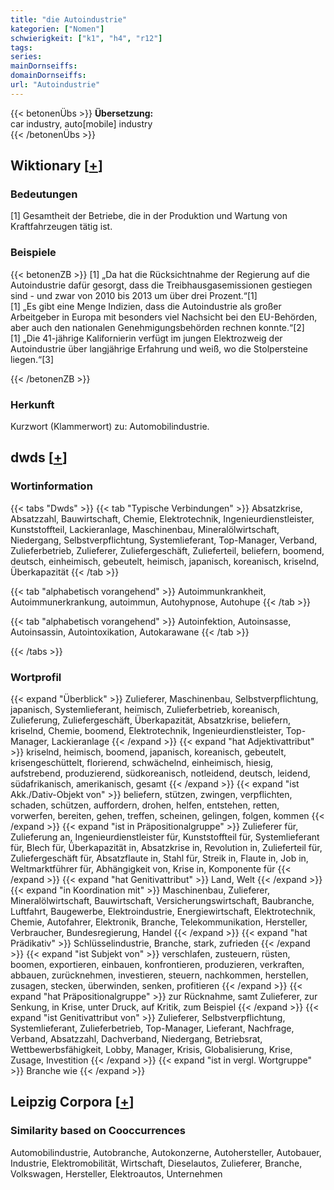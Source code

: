 ```yaml
---
title: "die Autoindustrie"
kategorien: ["Nomen"]
schwierigkeit: ["k1", "h4", "r12"]
tags:
series:
mainDornseiffs:
domainDornseiffs:
url: "Autoindustrie"
---
```


{{< betonenÜbs >}}
**Übersetzung:**  
car industry, auto[mobile] industry  
{{< /betonenÜbs >}}

## Wiktionary [[+](https://de.wiktionary.org/wiki/Autoindustrie)]

### Bedeutungen
[1] Gesamtheit der Betriebe, die in der Produktion und Wartung von Kraftfahrzeugen tätig ist.  

### Beispiele
{{< betonenZB >}}
[1] „Da hat die Rücksichtnahme der Regierung auf die Autoindustrie dafür gesorgt, dass die Treibhausgasemissionen gestiegen sind - und zwar von 2010 bis 2013 um über drei Prozent.“[1]  
[1] „Es gibt eine Menge Indizien, dass die Autoindustrie als großer Arbeitgeber in Europa mit besonders viel Nachsicht bei den EU-Behörden, aber auch den nationalen Genehmigungsbehörden rechnen konnte.“[2]  
[1] „Die 41-jährige Kalifornierin verfügt im jungen Elektrozweig der Autoindustrie über langjährige Erfahrung und weiß, wo die Stolpersteine liegen.“[3]  

{{< /betonenZB >}}
### Herkunft
Kurzwort (Klammerwort) zu: Automobilindustrie.  



## dwds [[+](https://www.dwds.de/wb/Autoindustrie)]

### Wortinformation
{{< tabs "Dwds" >}}
{{< tab "Typische Verbindungen" >}}
Absatzkrise, Absatzzahl, Bauwirtschaft, Chemie, Elektrotechnik, Ingenieurdienstleister, Kunststoffteil, Lackieranlage, Maschinenbau, Mineralölwirtschaft, Niedergang, Selbstverpflichtung, Systemlieferant, Top-Manager, Verband, Zulieferbetrieb, Zulieferer, Zuliefergeschäft, Zulieferteil, beliefern, boomend, deutsch, einheimisch, gebeutelt, heimisch, japanisch, koreanisch, kriselnd, Überkapazität
{{< /tab >}}

{{< tab "alphabetisch vorangehend" >}}
Autoimmunkrankheit, Autoimmunerkrankung, autoimmun, Autohypnose, Autohupe
{{< /tab >}}

{{< tab "alphabetisch vorangehend" >}}
Autoinfektion, Autoinsasse, Autoinsassin, Autointoxikation, Autokarawane
{{< /tab >}}

{{< /tabs >}}

### Wortprofil
{{< expand "Überblick" >}} Zulieferer, Maschinenbau, Selbstverpflichtung, japanisch, Systemlieferant, heimisch, Zulieferbetrieb, koreanisch, Zulieferung, Zuliefergeschäft, Überkapazität, Absatzkrise, beliefern, kriselnd, Chemie, boomend, Elektrotechnik, Ingenieurdienstleister, Top-Manager, Lackieranlage {{< /expand >}}
{{< expand "hat Adjektivattribut" >}} kriselnd, heimisch, boomend, japanisch, koreanisch, gebeutelt, krisengeschüttelt, florierend, schwächelnd, einheimisch, hiesig, aufstrebend, produzierend, südkoreanisch, notleidend, deutsch, leidend, südafrikanisch, amerikanisch, gesamt {{< /expand >}}
{{< expand "ist Akk./Dativ-Objekt von" >}} beliefern, stützen, zwingen, verpflichten, schaden, schützen, auffordern, drohen, helfen, entstehen, retten, vorwerfen, bereiten, gehen, treffen, scheinen, gelingen, folgen, kommen {{< /expand >}}
{{< expand "ist in Präpositionalgruppe" >}} Zulieferer für, Zulieferung an, Ingenieurdienstleister für, Kunststoffteil für, Systemlieferant für, Blech für, Überkapazität in, Absatzkrise in, Revolution in, Zulieferteil für, Zuliefergeschäft für, Absatzflaute in, Stahl für, Streik in, Flaute in, Job in, Weltmarktführer für, Abhängigkeit von, Krise in, Komponente für {{< /expand >}}
{{< expand "hat Genitivattribut" >}} Land, Welt {{< /expand >}}
{{< expand "in Koordination mit" >}} Maschinenbau, Zulieferer, Mineralölwirtschaft, Bauwirtschaft, Versicherungswirtschaft, Baubranche, Luftfahrt, Baugewerbe, Elektroindustrie, Energiewirtschaft, Elektrotechnik, Chemie, Autofahrer, Elektronik, Branche, Telekommunikation, Hersteller, Verbraucher, Bundesregierung, Handel {{< /expand >}}
{{< expand "hat Prädikativ" >}} Schlüsselindustrie, Branche, stark, zufrieden {{< /expand >}}
{{< expand "ist Subjekt von" >}} verschlafen, zusteuern, rüsten, boomen, exportieren, einbauen, konfrontieren, produzieren, verkraften, abbauen, zurücknehmen, investieren, steuern, nachkommen, herstellen, zusagen, stecken, überwinden, senken, profitieren {{< /expand >}}
{{< expand "hat Präpositionalgruppe" >}} zur Rücknahme, samt Zulieferer, zur Senkung, in Krise, unter Druck, auf Kritik, zum Beispiel {{< /expand >}}
{{< expand "ist Genitivattribut von" >}} Zulieferer, Selbstverpflichtung, Systemlieferant, Zulieferbetrieb, Top-Manager, Lieferant, Nachfrage, Verband, Absatzzahl, Dachverband, Niedergang, Betriebsrat, Wettbewerbsfähigkeit, Lobby, Manager, Krisis, Globalisierung, Krise, Zusage, Investition {{< /expand >}}
{{< expand "ist in vergl. Wortgruppe" >}} Branche wie {{< /expand >}}

## Leipzig Corpora [[+](https://corpora.uni-leipzig.de/en/res?word=Autoindustrie&corpusId=deu_newscrawl-public_2018)]


### Similarity based on Cooccurrences
Automobilindustrie, Autobranche, Autokonzerne, Autohersteller, Autobauer, Industrie, Elektromobilität, Wirtschaft, Dieselautos, Zulieferer, Branche, Volkswagen, Hersteller, Elektroautos, Unternehmen

